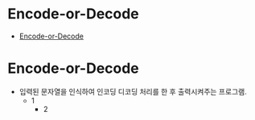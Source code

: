 
Encode-or-Decode
=====================
* [Encode-or-Decode](#Encode-or-Decode)

# Encode-or-Decode

* 입력된 문자열을 인식하여 인코딩 디코딩 처리를 한 후 출력시켜주는 프로그램.
  * 1
    * 2
